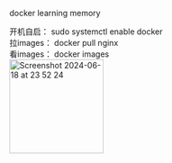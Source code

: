 docker learning memory

开机自启： sudo systemctl enable docker  
拉images： docker pull nginx  
看images： docker images  
<img width="167" alt="Screenshot 2024-06-18 at 23 52 24" src="https://github.com/goushijianglin/docker/assets/83333650/b9219833-dcba-45c1-8bd4-a72d83bc4ef7">
